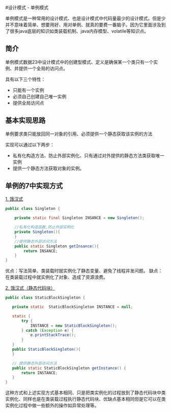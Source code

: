 #设计模式 - 单例模式

单例模式是一种常用的设计模式、也是设计模式中代码量最少的设计模式。但是少并不意味着简单、想要用好、用对单例、就真的要费一番脑子。因为它里面涉及到了很多java底层的知识如类装载机制、java内存模型、volatile等知识点。

## 简介
单例模式数据23中设计模式中的创建型模式、定义是确保某一个类只有一个实例、并提供一个全局的访问点。


具有以下三个特性：
 - 只能有一个实例
 - 必须自己创建自己唯一实例
 - 提供全局访问点
 
 ## 基本实现思路
 
 单例要求类只能放回同一对象的引用、必须提供一个静态获取该实例的方法
 
 实现可以通过以下两步：
 - 私有化构造方法、防止外部实例化、只有通过对外提供的静态方法类获取唯一实例
 - 提供一个静态方法获取对象的实例。
 
 ## 单例的7中实现方式
 
 [1. 饿汉式](src/com/maqh/singleton/Singleton.java)
```java
public class Singleton {

    private static final Singleton INSANCE = new Singleton();

    //私有化构造函数,防止外部实例化
    private Singleton(){
    }
    //提供静态外部访问方法
    public static Singleton getInsance(){
        return INSANCE;
    }
}
```
优点：写法简单、类装载时就实例化了静态变量、避免了线程并发问题。
缺点：在类装载过程中就实例化了对象、造成了资源浪费。

 [2. 饿汉式（静态代码块）](src/com/maqh/singleton/StaticBlockSingleton.java)
 ```java
public class StaticBlockSingleton {

    private static  StaticBlockSingleton INSTANCE = null;

    static {
        try {
            INSTANCE = new StaticBlockSingleton();
        } catch (Exception e) {
            e.printStackTrace();
        }
    }
    public StaticBlockSingleton(){
    }

    // 提供静态外部访问方法
    public static StaticBlockSingleton getInstance() {
        return INSTANCE;
    }
}

```
这种方式和上述实现方式基本相同、只是把类实例化的过程放到了静态代码块中类实例化、同样也是在类装载过程执行静态代码块、优缺点基本相同但是它可以在类实例化过程中做一些额外的操作如异常处理等。
 

